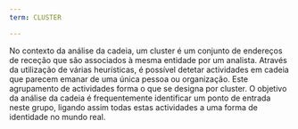 ```yaml
---
term: CLUSTER

---
```

No contexto da análise da cadeia, um cluster é um conjunto de endereços de receção que são associados à mesma entidade por um analista. Através da utilização de várias heurísticas, é possível detetar actividades em cadeia que parecem emanar de uma única pessoa ou organização. Este agrupamento de actividades forma o que se designa por cluster. O objetivo da análise da cadeia é frequentemente identificar um ponto de entrada neste grupo, ligando assim todas estas actividades a uma forma de identidade no mundo real.